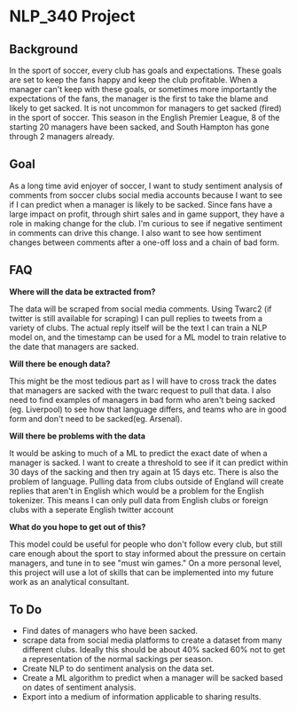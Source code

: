 # NLP_340 Project

## Background

In the sport of soccer, every club has goals and expectations. These goals are set to keep the fans happy and keep the club profitable. When a manager can't keep with these goals, or sometimes more importantly the expectations of the fans, the manager is the first to take the blame and likely to get sacked. It is not uncommon for managers to get sacked (fired) in the sport of soccer. This season in the English Premier League, 8 of the starting 20 managers have been sacked, and South Hampton has gone through 2 managers already.

## Goal

As a long time avid enjoyer of soccer, I want to study sentiment analysis of comments from soccer clubs social media accounts because I want to see if I can predict when a manager is likely to be sacked. Since fans have a large impact on profit, through shirt sales and in game support, they have a role in making change for the club. I'm curious to see if negative sentiment in comments can drive this change. I also want to see how sentiment changes between comments after a one-off loss and a chain of bad form.

## FAQ

**Where will the data be extracted from?**

The data will be scraped from social media comments. Using Twarc2 (if twitter is still available for scraping) I can pull replies to tweets from a variety of clubs. The actual reply itself will be the text I can train a NLP model on, and the timestamp can be used for a ML model to train relative to the date that managers are sacked. 

**Will there be enough data?**

This might be the most tedious part as I will have to cross track the dates that managers are sacked with the twarc request to pull that data. I also need to find examples of managers in bad form who aren't being sacked (eg. Liverpool) to see how that language differs, and teams who are in good form and don't need to be sacked(eg. Arsenal).

**Will there be problems with the data**

It would be asking to much of a ML to predict the exact date of when a manager is sacked. I want to create a threshold to see if it can predict within 30 days of the sacking and then try again at 15 days etc. There is also the problem of language. Pulling data from clubs outside of England will create replies that aren't in English which would be a problem for the English tokenizer. This means I can only pull data from English clubs or foreign clubs with a seperate English twitter account

**What do you hope to get out of this?**

This model could be useful for people who don't follow every club, but still care enough about the sport to stay informed about the pressure on certain managers, and tune in to see "must win games." On a more personal level, this project will use a lot of skills that can be implemented into my future work as an analytical consultant.


## To Do

 - Find dates of managers who have been sacked.
 - scrape data from social media platforms to create a dataset from many different clubs. Ideally this should be about 40% sacked 60% not to get a representation of the normal sackings per season.
 - Create NLP to do sentiment analysis on the data set.
 - Create a ML algorithm to predict when a manager will be sacked based on dates of sentiment analysis.
 - Export into a medium of information applicable to sharing results.
